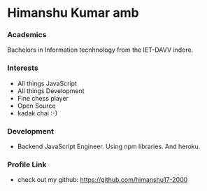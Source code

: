 # Himanshu Kumar amb

### Academics

Bachelors in Information tecnhnology from the IET-DAVV indore.

### Interests

- All things JavaScript
- All things Development
- Fine chess player
- Open Source
- kadak chai :-)

### Development

- Backend JavaScript Engineer. Using npm libraries. And heroku. 


###  Profile Link

- check out my github: https://github.com/himanshu17-2000